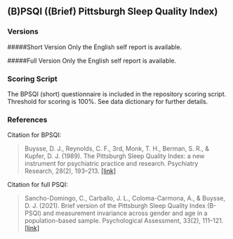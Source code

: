 ## (B)PSQI ((Brief) Pittsburgh Sleep Quality Index)

### Versions
#####Short Version
Only the English self report is available.

#####Full Version
Only the English self report is available.


### Scoring Script
The BPSQI (short) questionnaire is included in the repository scoring script. Threshold for scoring is 100%. See data dictionary for further details.


### References
Citation for BPSQI:
> Buysse, D. J., Reynolds, C. F., 3rd, Monk, T. H., Berman, S. R., & Kupfer, D. J. (1989). The Pittsburgh Sleep Quality Index: a new instrument for psychiatric practice and research. Psychiatry Research, 28(2), 193–213. [[link]](https://pubmed.ncbi.nlm.nih.gov/2748771/)

Citation for full PSQI:
> Sancho-Domingo, C., Carballo, J. L., Coloma-Carmona, A., & Buysse, D. J. (2021). Brief version of the Pittsburgh Sleep Quality Index (B-PSQI) and measurement invariance across gender and age in a population-based sample. Psychological Assessment, 33(2), 111–121. [[link]](https://pubmed.ncbi.nlm.nih.gov/33119375/)